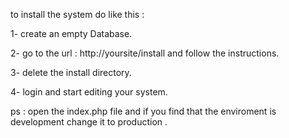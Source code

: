 to install the system do like this :

1- create an empty Database.

2- go to the url : http://yoursite/install and follow the instructions.

3- delete the install directory.

4- login and start editing your system.

ps : open the index.php file and if you find that the enviroment is development change it to production .
